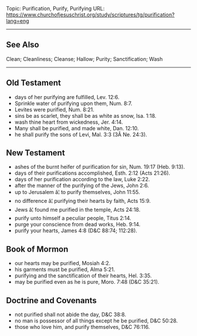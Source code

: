 Topic: Purification, Purify, Purifying
URL: https://www.churchofjesuschrist.org/study/scriptures/tg/purification?lang=eng

---

## See Also

Clean; Cleanliness; Cleanse; Hallow; Purity; Sanctification; Wash

---

## Old Testament

- days of her purifying are fulfilled, Lev. 12:6.
- Sprinkle water of purifying upon them, Num. 8:7.
- Levites were purified, Num. 8:21.
- sins be as scarlet, they shall be as white as snow, Isa. 1:18.
- wash thine heart from wickedness, Jer. 4:14.
- Many shall be purified, and made white, Dan. 12:10.
- he shall purify the sons of Levi, Mal. 3:3 (3Â Ne. 24:3).

## New Testament

- ashes of the burnt heifer of purification for sin, Num. 19:17 (Heb. 9:13).
- days of their purifications accomplished, Esth. 2:12 (Acts 21:26).
- days of her purification according to the law, Luke 2:22.
- after the manner of the purifying of the Jews, John 2:6.
- up to Jerusalem â¦ to purify themselves, John 11:55.
- no difference â¦ purifying their hearts by faith, Acts 15:9.
- Jews â¦ found me purified in the temple, Acts 24:18.
- purify unto himself a peculiar people, Titus 2:14.
- purge your conscience from dead works, Heb. 9:14.
- purify your hearts, James 4:8 (D&C 88:74; 112:28).

## Book of Mormon

- our hearts may be purified, Mosiah 4:2.
- his garments must be purified, Alma 5:21.
- purifying and the sanctification of their hearts, Hel. 3:35.
- may be purified even as he is pure, Moro. 7:48 (D&C 35:21).

## Doctrine and Covenants

- not purified shall not abide the day, D&C 38:8.
- no man is possessor of all things except he be purified, D&C 50:28.
- those who love him, and purify themselves, D&C 76:116.

